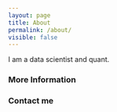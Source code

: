 ```yaml
---
layout: page
title: About
permalink: /about/
visible: false
---
```

I am a data scientist and quant.

### More Information


### Contact me


